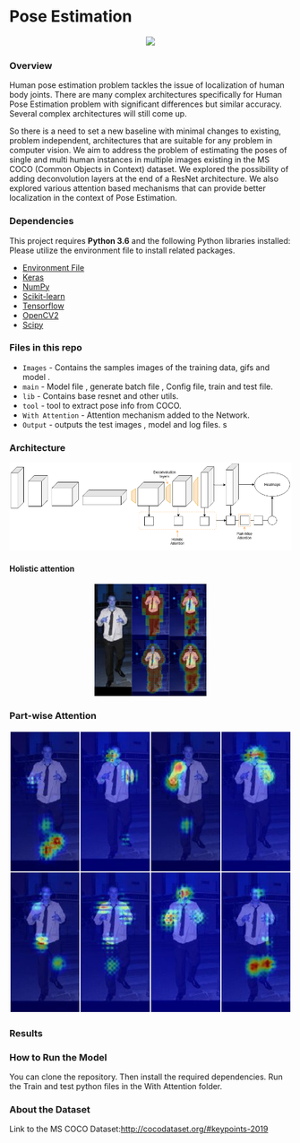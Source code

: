 # Pose Estimation

<p align="center">
<img src="https://github.com/akmeraki/Pose_estimation/blob/master/Images/Pose_estimation.gif">
</p>


### Overview
Human pose estimation problem tackles the issue of localization of human body joints. There
are many complex architectures specifically for Human Pose Estimation problem with significant
differences but similar accuracy. Several complex architectures will still come up.

So there is a need to set a new baseline with minimal changes to existing, problem independent, architectures that are suitable for any problem in computer vision. We aim to address the problem of
estimating the poses of single and multi human instances in multiple images existing in the MS
COCO (Common Objects in Context) dataset. We explored the possibility of adding deconvolution layers at the end of a ResNet architecture. We also explored various attention based mechanisms that can provide better localization in the context of Pose Estimation.

### Dependencies

This project requires **Python 3.6** and the following Python libraries installed:
Please utilize the environment file to install related packages.

- [Environment File](https://github.com/akmeraki/Behavioral-Cloning-Udacity/tree/master/Environment)
- [Keras](https://keras.io/)
- [NumPy](http://www.numpy.org/)
- [Scikit-learn](http://scikit-learn.org/)
- [Tensorflow](https://www.tensorflow.org/)
- [OpenCV2](http://opencv.org/)
- [Scipy](https://www.scipy.org)

### Files in this repo
- `Images` - Contains the samples images of the training data, gifs and model .
- `main` - Model file , generate batch file , Config file, train and test file.
- `lib` - Contains base resnet and other utils.
- `tool` - tool to extract pose info from COCO.
- `With Attention` - Attention mechanism added to the Network.
- `Output` - outputs the test images , model and log files.
s
### Architecture
<p align="center">
<img src="https://github.com/akmeraki/Pose_estimation/blob/master/Images/DL.png">
</p>

#### Holistic attention
<p align="center">
<img src="https://github.com/akmeraki/Pose_estimation/blob/master/Images/attention_viz_com.jpg" alt="drawing" width="200">
</p>

### Part-wise Attention
<p align="center">
<img src="https://github.com/akmeraki/Pose_estimation/blob/master/Images/pjimage.jpg">
</p>

### Results

### How to Run the Model
You can clone the repository. Then install the required dependencies. Run the Train and test python files in the With Attention folder.


### About the Dataset

Link to the MS COCO Dataset:http://cocodataset.org/#keypoints-2019
